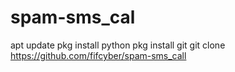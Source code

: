 # spam-sms_cal

apt update
pkg install python
pkg install git
git clone https://github.com/fifcyber/spam-sms_call
